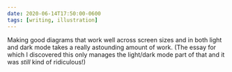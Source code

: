 ```yaml
---
date: 2020-06-14T17:50:00-0600
tags: [writing, illustration]
---
```


Making good diagrams that work well across screen sizes and in both light and dark mode takes a really astounding amount of work. (The essay for which I discovered this only manages the light/dark mode part of that and it was *still* kind of ridiculous!)